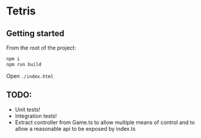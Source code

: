 # Tetris

## Getting started

From the root of the project:

```bash
npm i
npm run build
```

Open `./index.html`

## TODO:

- Unit tests!
- Integration tests!
- Extract controller from Game.ts to allow multiple means of control and to allow a reasonable api to be exposed by index.ts
